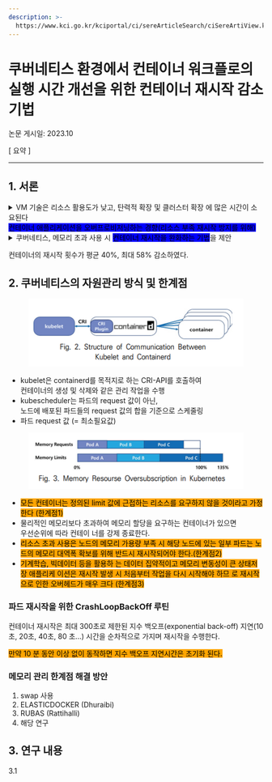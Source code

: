 ```yaml
---
description: >-
  https://www.kci.go.kr/kciportal/ci/sereArticleSearch/ciSereArtiView.kci?sereArticleSearchBean.artiId=ART003067161
---
```


# 쿠버네티스 환경에서 컨테이너 워크플로의실행 시간 개선을 위한 컨테이너 재시작 감소 기법

논문 게시일:  2023.10

\[ 요약 ]&#x20;

***

## 1. 서론

<details>

<summary>VM 기술은 리소스 활용도가 낮고, 탄력적 확장 및 클러스터 확장 에 많은 시간이 소요된다<br><mark style="background-color:blue;">컨테이너 애플리케이션을 오버프로비저닝하는 경향(리소스 부족 재시작 방지를 위해)</mark></summary>

* 오버프로비저닝은 시스템 리소스의( CPU, 메모리) 활용률을 낮아지게 만든다.

- 지나친 메모리 리소스 초과 사용은 노드의 메모리 부족으로 인해\
  연쇄적인 컨테이너 재시작을 유발할 수 있다

* 메모리 변동성이 높은 컨테이너(상태저장 애플리케이션) 큰 오버헤드를 유발할 수 있다

</details>

<details>

<summary>쿠버네티스, 메모리 초과 사용 시 <mark style="background-color:blue;">컨테이너 재시작을 완화하는 기법</mark>을 제안</summary>

1. 메모리 사용량이 많은 노드에서 메모리 할당을 요청할 가능성이 큰 컨테이너를 식별하고 이러한 컨테이너를 일시정지한다

2) 컨테이너의 CPU 사용량을 크게 줄이면 컨테이너가 일시정지하는 상태와 유사한 효과를 얻을 수 있다

3. 해당 노드의 메모리 사용량이 개선된 것으로 판단되면 컨테이너의 일시정지를 해제한다.

</details>

컨테이너의 재시작 횟수가 평균 40%, 최대 58% 감소하였다.



## 2. 쿠버네티스의 자원관리 방식 및 한계점

<div align="left"><figure><img src="../../.gitbook/assets/image (4).png" alt=""><figcaption></figcaption></figure></div>

* kubelet은 containerd를 목적지로 하는 CRI-API를 호출하여 \
  컨테이너의 생성 및 삭제와 같은 관리 작업을 수행
* kubescheduler는 파드의 request 값이 아닌,\
  노드에 배포된 파드들의 request 값의 합을 기준으로 스케줄링
* 파드 request 값  (= 최소필요값)

<div align="left"><figure><img src="../../.gitbook/assets/image (1) (1).png" alt=""><figcaption></figcaption></figure></div>

* <mark style="background-color:orange;">모든 컨테이너는 정의된 limit 값에 근접하는 리소스를 요구하지 않을 것이라고 가정한다 (한계점1)</mark>
* 물리적인 메모리보다 초과하여 메모리 할당을 요구하는 컨테이너가 있으면 \
  우선순위에 따라 컨테이 너를 강제 종료한다.
* <mark style="background-color:orange;">리소스 초과 사용은 노드의 메모리 가용량 부족 시 해당 노드에 있는 일부 파드는 노드의 메모리 대역폭 확보를 위해 반드시 재시작되어야 한다.(한계점2)</mark>
* <mark style="background-color:orange;">기계학습, 빅데이터 등을 활용하 는 데이터 집약적이고 메모리 변동성이 큰 상태저장 애플리케 이션은 재시작 발생 시 처음부터 작업을 다시 시작해야 하므 로 재시작으로 인한 오버헤드가 매우 크다 (한계점3)</mark>

### 파드 재시작을 위한 CrashLoopBackOff 루틴

컨테이너 재시작은 최대 300초로 제한된 지수 백오프(exponential back-off) 지연(10초, 20초, 40초, 80 초...) 시간을 순차적으로 가지며 재시작을 수행한다.

<mark style="background-color:orange;">만약 10 분 동안 이상 없이 동작하면 지수 백오프 지연시간은 초기화 된다.</mark>&#x20;



### 메모리 관리 한계점 해결 방안

1. swap 사용
2. ELASTICDOCKER (Dhuraibi)
3. RUBAS (Rattihalli)
4. 해당 연구



## 3. 연구 내용

3.1&#x20;
